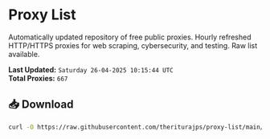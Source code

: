 # Proxy List

Automatically updated repository of free public proxies. Hourly refreshed HTTP/HTTPS proxies for web scraping, cybersecurity, and testing. Raw list available.

**Last Updated:** `Saturday 26-04-2025 10:15:44 UTC`  
**Total Proxies:** `667`

## 📥 Download
```bash
curl -O https://raw.githubusercontent.com/theriturajps/proxy-list/main/proxies.txt
